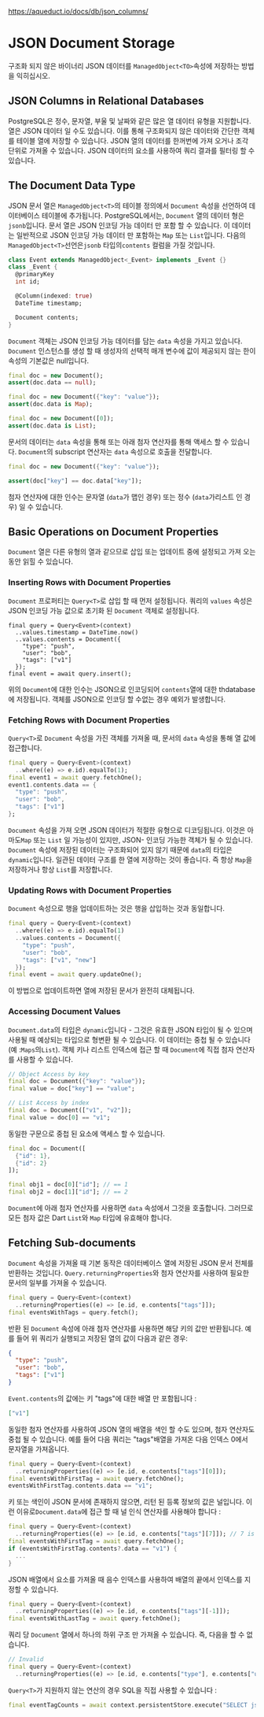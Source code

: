 https://aqueduct.io/docs/db/json_columns/

# JSON Document Storage

구조화 되지 않은 바이너리 JSON 데이터를 `ManagedObject<TO>`속성에 저장하는 방법을 익히십시오.

## JSON Columns in Relational Databases

PostgreSQL은 정수, 문자열, 부울 및 날짜와 같은 많은 열 데이터 유형을 지원합니다. 열은 JSON 데이터 일 수도 있습니다. 이를 통해 구조화되지 않은 데이터와 간단한 객체를 테이블 열에 저장할 수 있습니다. JSON 열의 데이터를 한꺼번에 가져 오거나 조각 단위로 가져올 수 있습니다. JSON 데이터의 요소를 사용하여 쿼리 결과를 필터링 할 수 있습니다.

## The Document Data Type

JSON 문서 열은 `ManagedObject<T>`의 테이블 정의에서 `Document` 속성을 선언하여 데이터베이스 테이블에 추가됩니다. PostgreSQL에서는, `Document` 열의 데이터 형은 `jsonb`입니다. 문서 열은 JSON 인코딩 가능 데이터 만 포함 할 수 있습니다. 이 데이터는 일반적으로 JSON 인코딩 가능 데이터 만 포함하는 `Map` 또는 `List`입니다. 다음의 `ManagedObject<T>`선언은`jsonb` 타입의`contents` 컬럼을 가질 것입니다.

```dart
class Event extends ManagedObject<_Event> implements _Event {}
class _Event {
  @primaryKey
  int id;

  @Column(indexed: true)
  DateTime timestamp;

  Document contents;
}
```

`Document` 객체는 JSON 인코딩 가능 데이터를 담는 `data` 속성을 가지고 있습니다. `Document` 인스턴스를 생성 할 때 생성자의 선택적 매개 변수에 값이 제공되지 않는 한이 속성의 기본값은 null입니다.

```dart
final doc = new Document();
assert(doc.data == null);

final doc = new Document({"key": "value"});
assert(doc.data is Map);

final doc = new Document([0]);
assert(doc.data is List);
```

문서의 데이터는 `data` 속성을 통해 또는 아래 첨자 연산자를 통해 액세스 할 수 있습니다. `Document`의 subscript 연산자는 `data` 속성으로 호출을 전달합니다.

```dart
final doc = new Document({"key": "value"});

assert(doc["key"] == doc.data["key"]);
```

첨자 연산자에 대한 인수는 문자열 (`data`가 맵인 경우) 또는 정수 (`data`가리스트 인 경우) 일 수 있습니다.

## Basic Operations on Document Properties

`Document` 열은 다른 유형의 열과 같으므로 삽입 또는 업데이트 중에 설정되고 가져 오는 동안 읽힐 수 있습니다.

### Inserting Rows with Document Properties

`Document` 프로퍼티는 `Query<T>`로 삽입 할 때 먼저 설정됩니다. 쿼리의 `values` 속성은 JSON 인코딩 가능 값으로 초기화 된 `Document` 객체로 설정됩니다.

```
final query = Query<Event>(context)
  ..values.timestamp = DateTime.now()
  ..values.contents = Document({
    "type": "push",
    "user": "bob",
    "tags": ["v1"]
  });
final event = await query.insert();  
```

위의 `Document`에 대한 인수는 JSON으로 인코딩되어 `contents`열에 대한 thdatabase에 저장됩니다. 객체를 JSON으로 인코딩 할 수없는 경우 예외가 발생합니다.

### Fetching Rows with Document Properties

`Query<T>`로 `Document` 속성을 가진 객체를 가져올 때, 문서의 `data` 속성을 통해 열 값에 접근합니다.

```dart
final query = Query<Event>(context)
  ..where((e) => e.id).equalTo(1);
final event1 = await query.fetchOne();
event1.contents.data == {
  "type": "push",
  "user": "bob",
  "tags": ["v1"]
};
```

`Document` 속성을 가져 오면 JSON 데이터가 적절한 유형으로 디코딩됩니다. 이것은 아마도`Map` 또는 `List` 일 가능성이 있지만, JSON- 인코딩 가능한 객체가 될 수 있습니다. `Document` 속성에 저장된 데이터는 구조화되어 있지 않기 때문에 `data`의 타입은 `dynamic`입니다. 일관된 데이터 구조를 한 열에 저장하는 것이 좋습니다. 즉 항상 `Map`을 저장하거나 항상 `List`를 저장합니다.

### Updating Rows with Document Properties

`Document` 속성으로 행을 업데이트하는 것은 행을 삽입하는 것과 동일합니다.

```dart
final query = Query<Event>(context)
  ..where((e) => e.id).equalTo(1)
  ..values.contents = Document({
    "type": "push",
    "user": "bob",
    "tags": ["v1", "new"]
  });
final event = await query.updateOne();  
```

이 방법으로 업데이트하면 열에 저장된 문서가 완전히 대체됩니다.

### Accessing Document Values

`Document.data`의 타입은 `dynamic`입니다 - 그것은 유효한 JSON 타입이 될 수 있으며 사용될 때 예상되는 타입으로 형변환 될 수 있습니다. 이 데이터는 중첩 될 수 있습니다 (예 :`Maps`의`List`). 객체 키나 리스트 인덱스에 접근 할 때 `Document`에 직접 첨자 연산자를 사용할 수 있습니다.

```dart
// Object Access by key
final doc = Document({"key": "value"});
final value = doc["key"] == "value";

// List Access by index
final doc = Document(["v1", "v2"]);
final value = doc[0] == "v1";
```

동일한 구문으로 중첩 된 요소에 액세스 할 수 있습니다.

```dart
final doc = Document([
  {"id": 1},
  {"id": 2}
]);

final obj1 = doc[0]["id"]; // == 1
final obj2 = doc[1]["id"]; // == 2
```

`Document`에 아래 첨자 연산자를 사용하면 `data` 속성에서 그것을 호출합니다. 그러므로 모든 첨자 값은 Dart `List`와 `Map` 타입에 유효해야 합니다.

## Fetching Sub-documents

`Document` 속성을 가져올 때 기본 동작은 데이터베이스 열에 저장된 JSON 문서 전체를 반환하는 것입니다. `Query.returningProperties`와 첨자 연산자를 사용하여 필요한 문서의 일부를 가져올 수 있습니다.

```dart
final query = Query<Event>(context)
  ..returningProperties((e) => [e.id, e.contents["tags"]]);
final eventsWithTags = query.fetch();
```

반환 된 `Document` 속성에 아래 첨자 연산자를 사용하면 해당 키의 값만 반환됩니다. 예를 들어 위 쿼리가 실행되고 저장된 열의 값이 다음과 같은 경우:

```json
{
  "type": "push",  
  "user": "bob",
  "tags": ["v1"]  
}
```

`Event.contents`의 값에는 키 "tags"에 대한 배열 만 포함됩니다 :

```json
["v1"]
```

동일한 첨자 연산자를 사용하여 JSON 열의 배열을 색인 할 수도 있으며, 첨자 연산자도 중첩 될 수 있습니다. 예를 들어 다음 쿼리는 "tags"배열을 가져온 다음 인덱스 0에서 문자열을 가져옵니다.

```dart
final query = Query<Event>(context)
  ..returningProperties((e) => [e.id, e.contents["tags"][0]]);
final eventsWithFirstTag = await query.fetchOne();
eventsWithFirstTag.contents.data == "v1";
```

키 또는 색인이 JSON 문서에 존재하지 않으면, 리턴 된 등록 정보의 값은 널입니다. 이런 이유로`Document.data`에 접근 할 때 널 인식 연산자를 사용해야 합니다 :

```dart
final query = Query<Event>(context)
  ..returningProperties((e) => [e.id, e.contents["tags"][7]]); // 7 is out of bounds
final eventsWithFirstTag = await query.fetchOne();
if (eventsWithFirstTag.contents?.data == "v1") {
  ...
}
```

JSON 배열에서 요소를 가져올 때 음수 인덱스를 사용하여 배열의 끝에서 인덱스를 지정할 수 있습니다.

```dart
final query = Query<Event>(context)
  ..returningProperties((e) => [e.id, e.contents["tags"][-1]]);
final eventsWithLastTag = await query.fetchOne();
```

쿼리 당 `Document` 열에서 하나의 하위 구조 만 가져올 수 있습니다. 즉, 다음을 할 수 없습니다.

```dart
// Invalid
final query = Query<Event>(context)
  ..returningProperties((e) => [e.id, e.contents["type"], e.contents["user"]]);
```

`Query<T>`가 지원하지 않는 연산의 경우 SQL을 직접 사용할 수 있습니다 :

```dart
final eventTagCounts = await context.persistentStore.execute("SELECT jsonb_array_leng
```

